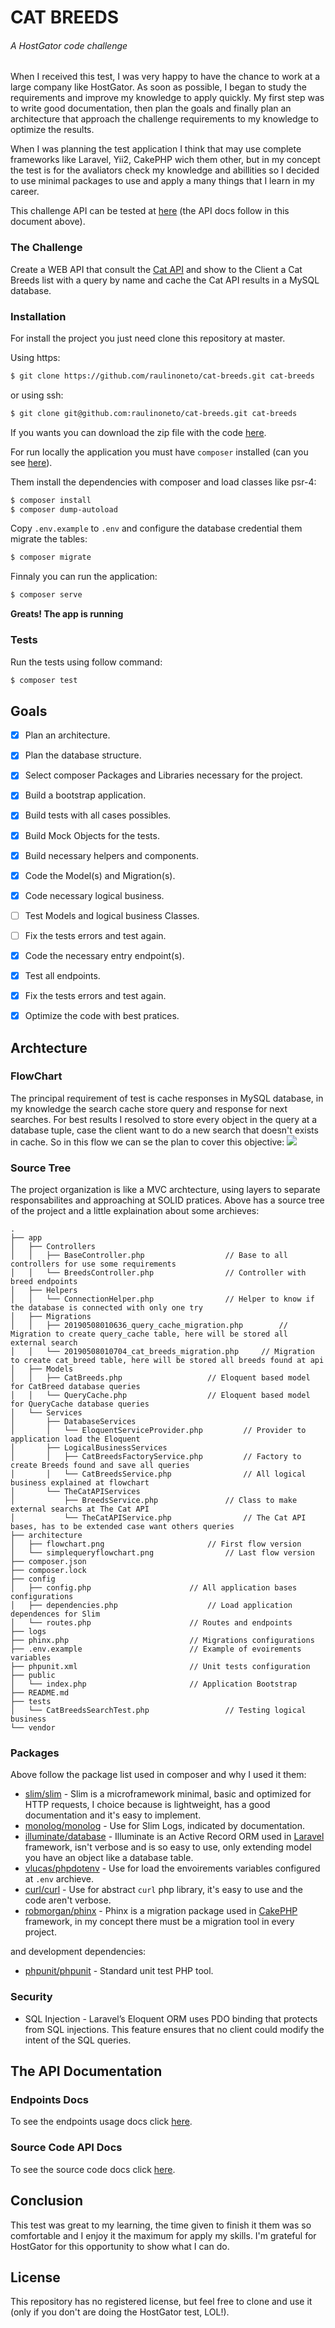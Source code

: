 # CAT BREEDS
###### A HostGator code challenge

When I received this test, I was very happy to have the chance to work at a large company like HostGator. As soon as possible, I began to study the requirements and improve my knowledge to apply quickly. My first step was to write good documentation, then plan the goals and finally plan an architecture that approach the challenge requirements to my knowledge to optimize the results.

When I was planning the test application I think that may use complete frameworks like Laravel, Yii2, CakePHP wich them other, but in my concept the test is for the avaliators check my knowledge and abillities
so I decided to use minimal packages to use and apply a many things that I learn in my career.

This challenge API can be tested at [here]() (the API docs follow in this document above).

### The Challenge

Create a WEB API that consult the [Cat API](https://docs.thecatapi.com/) and show to the Client a Cat Breeds list with a query by name and cache the Cat API results in a MySQL database.


### Installation

For install the project you just need clone this repository at master.

Using https:

```sh
$ git clone https://github.com/raulinoneto/cat-breeds.git cat-breeds
```

or using ssh:

```sh
$ git clone git@github.com:raulinoneto/cat-breeds.git cat-breeds
```

If you wants you can download the zip file with the code [here](https://github.com/raulinoneto/cat-breeds/archive/develop.zip).

For run locally the application you must have ``composer`` installed (can you see [here](https://getcomposer.org/)).

Them install the dependencies with composer and load classes like psr-4:

```sh
$ composer install
$ composer dump-autoload
```

Copy ``.env.example`` to ``.env``  and configure the database credential them migrate the tables:

```sh
$ composer migrate
```

Finnaly you can run the application:

```sh
$ composer serve
```

**Greats! The app is running**

### Tests

Run the tests using follow command:

```sh
$ composer test
```

## Goals

- [x] Plan an architecture.
- [x] Plan the database structure.
- [x] Select composer Packages and Libraries necessary for the project.
- [x] Build a bootstrap application.
- [x] Build tests with all cases possibles.
- [x] Build Mock Objects for the tests.
- [x] Build necessary helpers and components.
- [x] Code the Model(s) and Migration(s).
- [x] Code necessary logical business.
- [ ] Test Models and logical business Classes.
- [ ] Fix the tests errors and test again.
- [x] Code the necessary entry endpoint(s).
- [x] Test all endpoints.
- [x] Fix the tests errors and test again.
- [x] Optimize the code with best pratices.


## Archtecture

### FlowChart
The principal requirement of test is cache responses in MySQL database, in my knowledge the search cache store query and response for next searches. 
For best results I resolved to store every object in the query at a database tuple, case the client want to do a new search that doesn't exists in cache.
So in this flow we can se the plan to cover this objective:
![](architecture/simplequeryflowchart.png?raw=true)

### Source Tree

The project organization is like a MVC archtecture, using layers to separate responsabilites and approaching at SOLID pratices. 
Above has a source tree of the project and a little explaination about some archieves:

```
.
├── app
│   ├── Controllers
│   │   ├── BaseController.php					// Base to all controllers for use some requirements
│   │   └── BreedsController.php				// Controller with breed endpoints
│   ├── Helpers
│   │   └── ConnectionHelper.php				// Helper to know if the database is connected with only one try
│   ├── Migrations
│   │   ├── 20190508010636_query_cache_migration.php		// Migration to create query_cache table, here will be stored all external search
│   │   └── 20190508010704_cat_breeds_migration.php		// Migration to create cat_breed table, here will be stored all breeds found at api
│   ├── Models
│   │   ├── CatBreeds.php					// Eloquent based model for CatBreed database queries
│   │   └── QueryCache.php					// Eloquent based model for QueryCache database queries
│   └── Services
│       ├── DatabaseServices
│       │   └── EloquentServiceProvider.php			// Provider to application load the Eloquent 
│       ├── LogicalBusinessServices
│       │   ├── CatBreedsFactoryService.php			// Factory to create Breeds found and save all queries
│       │   └── CatBreedsService.php				// All logical business explained at flowchart
│       └── TheCatAPIServices
│           ├── BreedsService.php				// Class to make external searchs at The Cat API
│           └── TheCatAPIService.php				// The Cat API bases, has to be extended case want others queries
├── architecture
│   ├── flowchart.png						// First flow version
│   └── simplequeryflowchart.png				// Last flow version
├── composer.json				
├── composer.lock
├── config
│   ├── config.php						// All application bases configurations
│   ├── dependencies.php					// Load application dependences for Slim
│   └── routes.php						// Routes and endpoints
├── logs
├── phinx.php							// Migrations configurations
├── .env.example						// Example of evoirements variables
├── phpunit.xml							// Unit tests configuration
├── public
│   └── index.php						// Application Bootstrap
├── README.md
├── tests
│   └── CatBreedsSearchTest.php					// Testing logical business
└── vendor
```

### Packages
 

Above follow the package list used in composer and why I used it them:

* [slim/slim](http://www.slimframework.com/) - Slim is a microframework minimal, basic and optimized for HTTP requests, I choice because is lightweight, has a good documentation and it's easy to implement.
* [monolog/monolog](https://github.com/Seldaek/monolog) - Use for Slim Logs, indicated by documentation.
* [illuminate/database](https://github.com/illuminate/database) - Illuminate is an Active Record ORM used in [Laravel](https://laravel.com/) framework, isn't verbose and is so easy to use, only extending model you have an object like a database table.
* [vlucas/phpdotenv](https://github.com/vlucas/phpdotenv) - Use for load the envoirements variables configured at ``.env`` archieve.
* [curl/curl](https://github.com/php-mod/curl) - Use for abstract ``curl`` php library, it's easy to use and the code aren't verbose.
* [robmorgan/phinx](https://phinx.org/) - Phinx is a migration package used in [CakePHP](https://cakephp.org/) framework, in my concept there must be a migration tool in every project.

and development dependencies:

* [phpunit/phpunit](https://phpunit.de/) - Standard unit test PHP tool.

### Security

* SQL Injection - Laravel’s Eloquent ORM uses PDO binding that protects from SQL injections. This feature ensures that no client could modify the intent of the SQL queries.

## The API Documentation

### Endpoints Docs

To see the endpoints usage docs click [here](docs/EndpointsIndex.md).

### Source Code API Docs

To see the source code docs click [here](docs/api/ApiIndex.md).

## Conclusion

This test was great to my learning, the time given to finish it them was so comfortable and I enjoy it the maximum for apply my skills. I'm grateful for HostGator for this opportunity to show what I can do.

## License

This repository has no registered license, but feel free to clone and use it (only if you don't are doing the HostGator test, LOL!).
